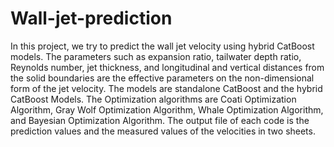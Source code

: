 # Wall-jet-prediction
In this project, we try to predict the wall jet velocity using hybrid CatBoost models. The parameters such as expansion ratio, tailwater depth ratio, Reynolds number, jet thickness, and longitudinal and vertical distances from the solid boundaries are the effective parameters on the non-dimensional form of the jet velocity. The models are standalone CatBoost and the hybrid CatBoost Models. The Optimization algorithms are Coati Optimization Algorithm, Gray Wolf Optimization Algorithm, Whale Optimization Algorithm, and Bayesian Optimization Algorithm. The output file of each code is the prediction values and the measured values of the velocities in two sheets.  
